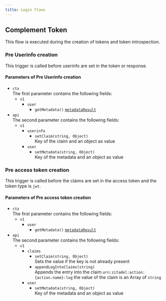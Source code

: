 ```yaml
---
title: Login flows
---
```


## Complement Token

This flow is executed during the creation of tokens and token introspection.

### Pre Userinfo creation

This trigger is called before userinfo are set in the token or response.

#### Parameters of Pre Userinfo creation

- `ctx`  
  The first parameter contains the following fields:
  - `v1`
    - `user`
      - `getMetadata()` [`metadataResult`](./objects#metadata-result)
- `api`  
  The second parameter contains the following fields:
  - `v1`
    - `userinfo`
      - `setClaim(string, Object)`  
        Key of the claim and an object as value
    - `user`
      - `setMetadata(string, Object)`  
        Key of the metadata and an object as value

### Pre access token creation

This trigger is called before the claims are set in the access token and the token type is `jwt`.

#### Parameters of Pre access token creation

- `ctx`  
  The first parameter contains the following fields:
  - `v1`
    - `user`
      - `getMetadata()` [`metadataResult`](./objects#metadata-result)
- `api`  
  The second parameter contains the following fields:
  - `v1`
    - `claims`
      - `setClaim(string, Object)`  
        Sets the value if the key is not already present
      - `appendLogIntoClaims(string)`  
        Appends the entry into the claim `urn:zitadel:action:{action.name}:log` the value of the claim is an Array of `string`
    - `user`
      - `setMetadata(string, Object)`  
        Key of the metadata and an object as value
